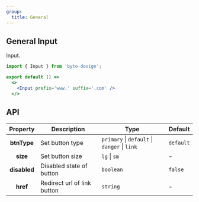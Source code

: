 ```yaml
---
group:
  title: General
---
```


## General Input

Input.

```jsx
import { Input } from 'byte-design';

export default () => 
  <>
    <Input prefix='www.' suffix='.com' />
  </>
```

## API
|   Property   | Description         | Type                               | Default    |
| :----------: | ------------------ | ----------------------------------- | --------- |
| **btnType**  | Set button type      | `primary` \| `default` \| `danger` \| `link` | `default` |
|   **size**   | Set button size       | `lg` \| `sm`                           | -         |
| **disabled** | Disabled state of button | `boolean`                           | `false`    |
|   **href**   | Redirect url of link button | `string`                         | -         |



